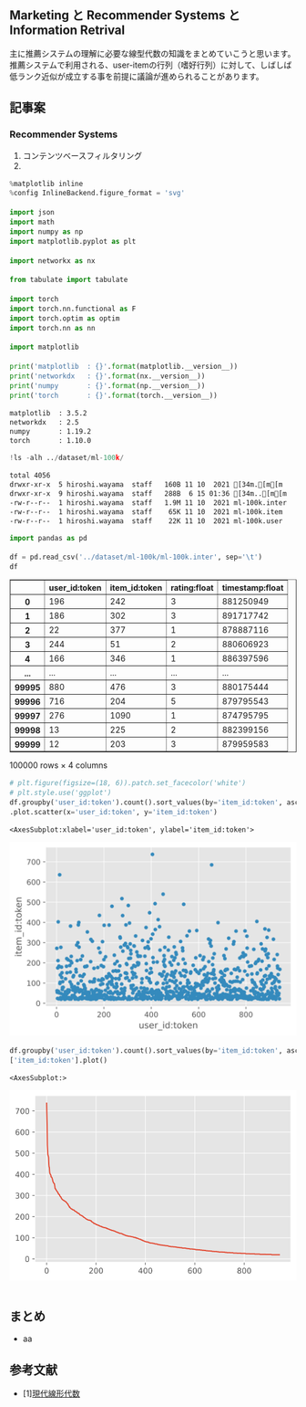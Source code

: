 ## Marketing と Recommender Systems と Information Retrival

主に推薦システムの理解に必要な線型代数の知識をまとめていこうと思います。
推薦システムで利用される、user-itemの行列（嗜好行列）に対して、しばしば低ランク近似が成立する事を前提に議論が進められることがあります。


## 記事案

### 

### Recommender Systems
1. コンテンツベースフィルタリング
2. 




```python
%matplotlib inline
%config InlineBackend.figure_format = 'svg'

import json
import math
import numpy as np
import matplotlib.pyplot as plt

import networkx as nx

from tabulate import tabulate

import torch
import torch.nn.functional as F
import torch.optim as optim
import torch.nn as nn

import matplotlib

print('matplotlib  : {}'.format(matplotlib.__version__))
print('networkdx   : {}'.format(nx.__version__))
print('numpy       : {}'.format(np.__version__))
print('torch       : {}'.format(torch.__version__))
```

    matplotlib  : 3.5.2
    networkdx   : 2.5
    numpy       : 1.19.2
    torch       : 1.10.0



```python
!ls -alh ../dataset/ml-100k/
```

    total 4056
    drwxr-xr-x  5 hiroshi.wayama  staff   160B 11 10  2021 [34m.[m[m
    drwxr-xr-x  9 hiroshi.wayama  staff   288B  6 15 01:36 [34m..[m[m
    -rw-r--r--  1 hiroshi.wayama  staff   1.9M 11 10  2021 ml-100k.inter
    -rw-r--r--  1 hiroshi.wayama  staff    65K 11 10  2021 ml-100k.item
    -rw-r--r--  1 hiroshi.wayama  staff    22K 11 10  2021 ml-100k.user



```python
import pandas as pd

df = pd.read_csv('../dataset/ml-100k/ml-100k.inter', sep='\t')
df
```




<div>
<style scoped>
    .dataframe tbody tr th:only-of-type {
        vertical-align: middle;
    }

    .dataframe tbody tr th {
        vertical-align: top;
    }

    .dataframe thead th {
        text-align: right;
    }
</style>
<table border="1" class="dataframe">
  <thead>
    <tr style="text-align: right;">
      <th></th>
      <th>user_id:token</th>
      <th>item_id:token</th>
      <th>rating:float</th>
      <th>timestamp:float</th>
    </tr>
  </thead>
  <tbody>
    <tr>
      <th>0</th>
      <td>196</td>
      <td>242</td>
      <td>3</td>
      <td>881250949</td>
    </tr>
    <tr>
      <th>1</th>
      <td>186</td>
      <td>302</td>
      <td>3</td>
      <td>891717742</td>
    </tr>
    <tr>
      <th>2</th>
      <td>22</td>
      <td>377</td>
      <td>1</td>
      <td>878887116</td>
    </tr>
    <tr>
      <th>3</th>
      <td>244</td>
      <td>51</td>
      <td>2</td>
      <td>880606923</td>
    </tr>
    <tr>
      <th>4</th>
      <td>166</td>
      <td>346</td>
      <td>1</td>
      <td>886397596</td>
    </tr>
    <tr>
      <th>...</th>
      <td>...</td>
      <td>...</td>
      <td>...</td>
      <td>...</td>
    </tr>
    <tr>
      <th>99995</th>
      <td>880</td>
      <td>476</td>
      <td>3</td>
      <td>880175444</td>
    </tr>
    <tr>
      <th>99996</th>
      <td>716</td>
      <td>204</td>
      <td>5</td>
      <td>879795543</td>
    </tr>
    <tr>
      <th>99997</th>
      <td>276</td>
      <td>1090</td>
      <td>1</td>
      <td>874795795</td>
    </tr>
    <tr>
      <th>99998</th>
      <td>13</td>
      <td>225</td>
      <td>2</td>
      <td>882399156</td>
    </tr>
    <tr>
      <th>99999</th>
      <td>12</td>
      <td>203</td>
      <td>3</td>
      <td>879959583</td>
    </tr>
  </tbody>
</table>
<p>100000 rows × 4 columns</p>
</div>




```python
# plt.figure(figsize=(18, 6)).patch.set_facecolor('white')
# plt.style.use('ggplot')
df.groupby('user_id:token').count().sort_values(by='item_id:token', ascending=False).reset_index() \
.plot.scatter(x='user_id:token', y='item_id:token')
```




    <AxesSubplot:xlabel='user_id:token', ylabel='item_id:token'>




    
![svg](base_nb_files/base_nb_6_1.svg)
    



```python
df.groupby('user_id:token').count().sort_values(by='item_id:token', ascending=False).reset_index() \
['item_id:token'].plot()
```




    <AxesSubplot:>




    
![svg](base_nb_files/base_nb_7_1.svg)
    



```python

```



## まとめ

- aa

## 参考文献

- [1][現代線形代数](https://www.amazon.co.jp/%E7%8F%BE%E4%BB%A3%E7%B7%9A%E5%BD%A2%E4%BB%A3%E6%95%B0-%E2%80%95%E5%88%86%E8%A7%A3%E5%AE%9A%E7%90%86%E3%82%92%E4%B8%AD%E5%BF%83%E3%81%A8%E3%81%97%E3%81%A6%E2%80%95-%E6%B1%A0%E8%BE%BA-%E5%85%AB%E6%B4%B2%E5%BD%A6/dp/4320018818)
